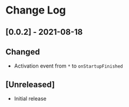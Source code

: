 # Change Log

## [0.0.2] - 2021-08-18
## Changed
- Activation event from `*` to `onStartupFinished`

## [Unreleased]

- Initial release